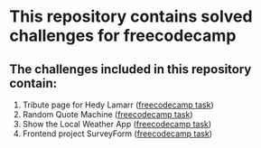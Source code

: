 # This repository contains solved challenges for freecodecamp

## The challenges included in this repository contain:

1. Tribute page for Hedy Lamarr ([freecodecamp task]( https://learn.freecodecamp.org/responsive-web-design/responsive-web-design-projects/build-a-tribute-page))
2. Random Quote Machine ([freecodecamp task](https://www.freecodecamp.org/challenges/build-a-random-quote-machine))
3. Show the Local Weather App ([freecodecamp task](https://www.freecodecamp.org/challenges/show-the-local-weather))
4. Frontend project SurveyForm ([freecodecamp task](https://learn.freecodecamp.org/responsive-web-design/responsive-web-design-projects/build-a-survey-form))
